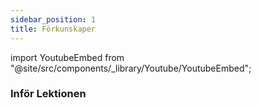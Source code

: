 ```yaml
---
sidebar_position: 1
title: Förkunskaper
---
```


import YoutubeEmbed from "@site/src/components/_library/Youtube/YoutubeEmbed";

### Inför Lektionen

<YoutubeEmbed videoId="xTVQZ46wc28" />

<YoutubeEmbed videoId="FJDVKeh7RJI" />
